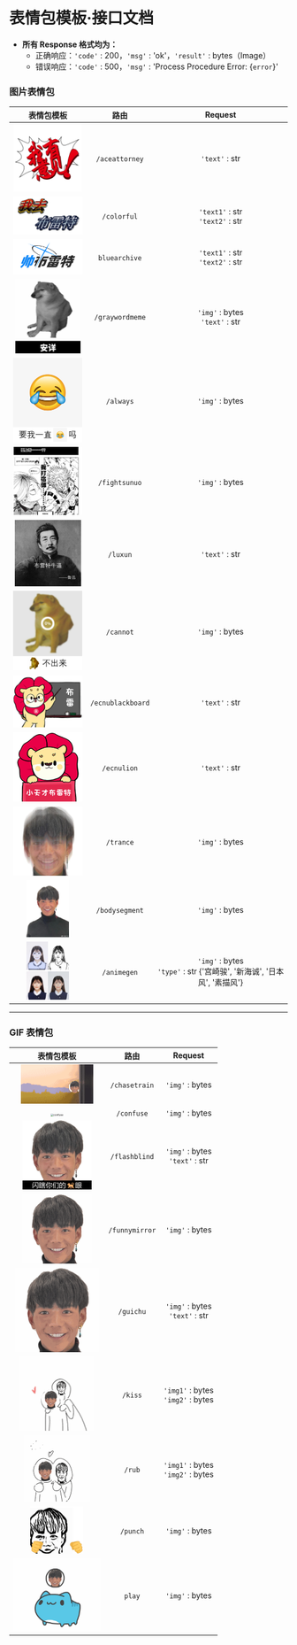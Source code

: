 # 表情包模板·接口文档

+ **所有 Response 格式均为：**
  + 正确响应：`'code'` : 200，`'msg'` : 'ok'，`'result'` : bytes（Image）
  + 错误响应：`'code'` : 500，`'msg'` : 'Process Procedure Error: {`error`}'

### 图片表情包

|                          表情包模板                          |       路由        |                           Request                            |
| :----------------------------------------------------------: | :---------------: | :----------------------------------------------------------: |
| <img src="./image/aceattorney.png" alt="bbd9225cdb61aae71c977668639cdb1" style="zoom: 12%;" /> |  `/aceattorney`   |                        `'text'` : str                        |
| <img src="./image/colorful.png" alt="9fa46ef2e3d05c89c87c2de37317b99" style="zoom: 15%;" /> |    `/colorful`    |        `'text1'` : str  <br />`'text2'` : str  <br />        |
| <img src="./image/bluearchive.png" alt="微信图片_20240723035316" style="zoom: 20%;" /> |   `bluearchive`   |        `'text1'` : str  <br />`'text2'` : str  <br />        |
| <img src="./image/graywordmeme.jpg" alt="589c1310a37e72bae454be9ac74b103b" style="zoom: 25%;" /> |  `/graywordmeme`  |         `'img'` : bytes<br />`'text'` : str  <br />          |
| <img src="./image/always.jpg" alt="9bf3539bfcb7a80750e2ecd5b63ba96b" style="zoom:25%;" /> |     `/always`     |                       `'img'` : bytes                        |
| <img src="./image/fightsunuo.jpg" alt="b44ce6fae5b831b8d65a8281c277250e" style="zoom: 40%;" /> |   `/fightsunuo`   |                       `'img'` : bytes                        |
| <img src="./image/luxun.png" alt="6a9e87c54edd545a0d4ccb6b9b43d03" style="zoom: 25%;" /> |     `/luxun`      |                        `'text'` : str                        |
| <img src="./image/cannot.png" alt="5cfd1b0292efbdd363d5a8226c0bd42" style="zoom: 25%;" /> |     `/cannot`     |                       `'img'` : bytes                        |
| <img src="./image/ecnublackboard.png" alt="ecnu" style="zoom:30%;" /> | `/ecnublackboard` |                        `'text'` : str                        |
| <img src="./image/ecnulion.png" alt="ecnu_lion" style="zoom:30%;" /> |    `/ecnulion`    |                        `'text'` : str                        |
| <img src="./image/trance.jpg" alt="trance" style="zoom: 20%;" /> |     `/trance`     |                       `'img'` : bytes                        |
| <img src="./image/bodysegment.png" alt="分割丁真" style="zoom: 10%;" /> |  `/bodysegment`   |                       `'img'` : bytes                        |
| <img src="./image/japanface.jpg" alt="img" style="zoom:5%;" /><img src="./image/sketchportrait.jpg" alt="img" style="zoom:5%;" /><br /><img src="./image/shinkai.jpg" alt="img" style="zoom:5%;" /><img src="./image/hayao.jpg" alt="img" style="zoom:5%;" /><br /> |    `/animegen`    | `'img'` : bytes<br />`'type'` : str {'宫崎骏', '新海诚', '日本风', '素描风'} |

---

### GIF 表情包

|                          表情包模板                          |      路由      |                    Request                    |
| :----------------------------------------------------------: | :------------: | :-------------------------------------------: |
| <img src="./image/chase_train.gif" alt="chase_train" style="zoom: 67%;" /> | `/chasetrain`  |                `'img'` : bytes                |
| <img src="./image/confuse.gif" alt="confuse" style="zoom: 33%;" /> |   `/confuse`   |                `'img'` : bytes                |
| <img src="./image/flash_blind.gif" alt="flash_blind" style="zoom: 25%;" /> | `/flashblind`  |  `'img'` : bytes<br />`'text'` : str  <br />  |
| <img src="./image/funny_mirror.gif" alt="funny_mirror" style="zoom:25%;" /> | `/funnymirror` |                `'img'` : bytes                |
| <img src="./image/guichu.gif" alt="guichu" style="zoom:20%;" /> |   `/guichu`    |  `'img'` : bytes<br />`'text'` : str  <br />  |
| <img src="./image/kiss.gif" alt="kiss" style="zoom: 67%;" /> |    `/kiss`     | `'img1'` : bytes<br />`'img2'` : bytes<br />  |
|  <img src="./image/rub.gif" alt="rub" style="zoom: 50%;" />  |     `/rub`     | `'img1'` : bytes<br /> `'img2'` : bytes<br /> |
| <img src="./image/punch.gif" alt="punch" style="zoom:37%;" /> |    `/punch`    |                `'img'` : bytes                |
| <img src="./image/play.gif" alt="play" style="zoom:33%;" />  |     `play`     |                `'img'` : bytes                |

